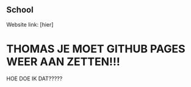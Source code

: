 ## School
Website link: [hier]
# THOMAS JE MOET GITHUB PAGES WEER AAN ZETTEN!!!
HOE DOE IK DAT?????
